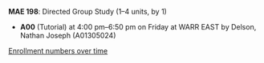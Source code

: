 **MAE 198**: Directed Group Study (1–4 units, by 1)

- **A00** (Tutorial) at 4:00 pm–6:50 pm on Friday at WARR EAST by Delson, Nathan Joseph (A01305024)

[Enrollment numbers over time](./MAE198.tsv)
